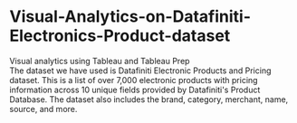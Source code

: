 # Visual-Analytics-on-Datafiniti-Electronics-Product-dataset
Visual analytics using Tableau and Tableau Prep
<br/>
The dataset we have used is Datafiniti Electronic Products and Pricing dataset.
This is a list of over 7,000 electronic products with pricing information across 10 unique fields provided by Datafiniti's Product Database. The dataset also includes the brand, category, merchant, name, source, and more.
